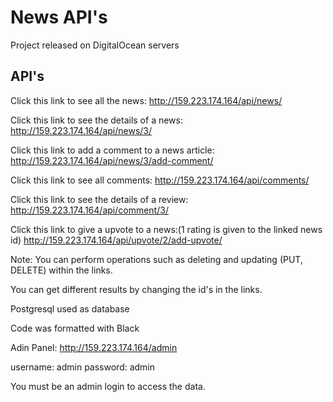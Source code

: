 
# News API's

Project released on DigitalOcean servers

## API's

Click this link to see all the news: http://159.223.174.164/api/news/

Click this link to see the details of a news: http://159.223.174.164/api/news/3/

Click this link to add a comment to a news article: http://159.223.174.164/api/news/3/add-comment/

Click this link to see all comments: http://159.223.174.164/api/comments/

Click this link to see the details of a review: http://159.223.174.164/api/comment/3/

Click this link to give a upvote to a news:(1 rating is given to the linked news id) http://159.223.174.164/api/upvote/2/add-upvote/


Note: You can perform operations such as deleting and updating (PUT, DELETE) within the links.

You can get different results by changing the id's in the links.

Postgresql used as database

Code was formatted with Black

Adin Panel: http://159.223.174.164/admin

username: admin
password: admin

You must be an admin login to access the data.
